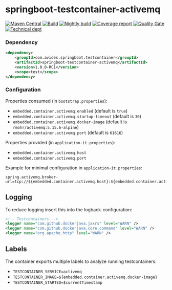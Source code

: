 # springboot-testcontainer-activemq

[![Maven Central](https://img.shields.io/maven-metadata/v/http/central.maven.org/maven2/com/avides/springboot/testcontainer/springboot-testcontainer-activemq/maven-metadata.xml.svg)](https://search.maven.org/#search%7Cgav%7C1%7Cg%3A%22com.avides.springboot.testcontainer%22%20AND%20a%3A%22springboot-testcontainer-activemq%22)
[![Build](https://github.com/springboot-testcontainer/springboot-testcontainer-activemq/workflows/release/badge.svg)](https://github.com/springboot-testcontainer/springboot-testcontainer-activemq/actions)
[![Nightly build](https://github.com/springboot-testcontainer/springboot-testcontainer-activemq/workflows/nightly/badge.svg)](https://github.com/springboot-testcontainer/springboot-testcontainer-activemq/actions)
[![Coverage report](https://sonarcloud.io/api/project_badges/measure?project=springboot-testcontainer_springboot-testcontainer-activemq&metric=coverage)](https://sonarcloud.io/dashboard?id=springboot-testcontainer_springboot-testcontainer-activemq)
[![Quality Gate](https://sonarcloud.io/api/project_badges/measure?project=springboot-testcontainer_springboot-testcontainer-activemq&metric=alert_status)](https://sonarcloud.io/dashboard?id=springboot-testcontainer_springboot-testcontainer-activemq)
[![Technical dept](https://sonarcloud.io/api/project_badges/measure?project=springboot-testcontainer_springboot-testcontainer-activemq&metric=sqale_index)](https://sonarcloud.io/dashboard?id=springboot-testcontainer_springboot-testcontainer-activemq)

### Dependency
```xml
<dependency>
	<groupId>com.avides.springboot.testcontainer</groupId>
	<artifactId>springboot-testcontainer-activemq</artifactId>
	<version>1.0.0-RC1</version>
	<scope>test</scope>
</dependency>
```

### Configuration
Properties consumed (in `bootstrap.properties`):
- `embedded.container.activemq.enabled` (default is `true`)
- `embedded.container.activemq.startup-timeout` (default is `30`)
- `embedded.container.activemq.docker-image` (default is `rmohr/activemq:5.15.6-alpine`)
- `embedded.container.activemq.port` (default is `61616`)

Properties provided (in `application-it.properties`):
- `embedded.container.activemq.host`
- `embedded.container.activemq.port`

Example for minimal configuration in `application-it.properties`:
```
spring.activemq.broker-url=tcp://${embedded.container.activemq.host}:${embedded.container.activemq.port}
```

## Logging
To reduce logging insert this into the logback-configuration:
```xml
<!-- Testcontainers -->
<logger name="com.github.dockerjava.jaxrs" level="WARN" />
<logger name="com.github.dockerjava.core.command" level="WARN" />
<logger name="org.apache.http" level="WARN" />
```

## Labels
The container exports multiple labels to analyze running testcontainers:
- `TESTCONTAINER_SERVICE=activemq`
- `TESTCONTAINER_IMAGE=${embedded.container.activemq.docker-image}`
- `TESTCONTAINER_STARTED=$currentTimestamp`

